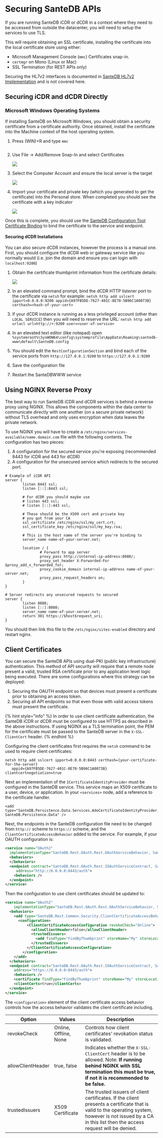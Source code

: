 # Securing SanteDB APIs

If you are running SanteDB iCDR or dCDR in a context where they need to be accessed from outside the datacenter, you will need to setup the services to use TLS.&#x20;

This will require obtaining an SSL certificate, installing the certificate into the local certificate store using either:

* Microsoft Management Console (`mmc`) Certificates snap-in.
* `certmgr` on Mono (Linux or Mac)
* SSL Termination (for REST APIs only)

Securing the HL7v2 interfaces is documented in [SanteDB HL7v2 Implementation](../../../developers/service-apis/administration-management-interface-ami/santedb-hl7v2-implementation.md#tls-+-llp-sllp) and is not covered here.

## Securing iCDR and dCDR Directly

### Microsoft Windows Operating Systems

If installing SanteDB on Microsoft Windows, you should obtain a security certificate from a certificate authority. Once obtained, install the certificate into the Machine context of the host operating system.

1.  Press (WIN)+R and type `mmc`&#x20;

    <img src="../../../.gitbook/assets/image (431) (1) (1) (1) (1) (1).png" alt="" data-size="original">
2.  Use File -> Add/Remove Snap-In and select Certificates

    ![](<../../../.gitbook/assets/image (426) (1) (1) (1) (1) (1) (1).png>)
3.  Select the Computer Account and ensure the local server is the target

    ![](<../../../.gitbook/assets/image (425) (1) (1) (1) (1) (1) (1) (1) (1) (1).png>)
4.  Import your certificate and private key (which you generated to get the certificate) into the Personal store. When completed you should see the certificate with a key indicator

    ![](<../../../.gitbook/assets/image (421) (1) (1) (1) (1) (1) (1) (1).png>)



Once this is complete, you should use the [SanteDB Configuration Tool Certificate Binding](../../../operations/server-administration/configuration-tool/messaging-settings/#certificate-binding) to bind the certificate to the service and endpoint.

#### Securing dCDR Installations

You can also secure dCDR instances, however the process is a manual one. First, you should configure the dCDR web or gateway service like you normally would (i.e. join the domain and ensure you can login with `localhost:9200`)

1.  Obtain the certificate thumbprint information from the certificate details:

    ![](<../../../.gitbook/assets/image (422) (1) (1) (1) (1) (1) (1).png>)
2. In an elevated command prompt, bind the dCDR HTTP listener port to the certificate via `netsh` for example: `netsh http add sslcert ipport=0.0.0.0:9200 appid={A97FB5DE-7627-401C-8E70-5B96C1A0073B} certhash=<hash-of-your-cert>`
3. If your dCDR instance is running as a less privileged account (other than `LOCAL SERVICE`) then you will need to reserve the URL: `netsh http add urlacl url=http://+:9200 user=<user-of-service>`
4. In an elevated text editor (like notepad) open `%systemroot%\SysWOW64\config\systemprofile\AppData\Roaming\santedb-www\default\SanteDB.config`
5. You should edit the `RestConfigurationSection` and bind each of the service ports from `http://127.0.0.1:9200` to `https://127.0.0.1:9200`&#x20;
6. Save the configuration file
7. Restart the SanteDBWWW service

## Using NGINX Reverse Proxy

The best way to run SanteDB iCDR and dCDR services is behind a reverse proxy using NGINX. This allows the components within the data center to communicate directly with one another (on a secure private network) without TLS overhead and only uses encryption when data leaves the private network.

To use NGINX you will have to create a `/etc/nginx/services-available/name.domain.com` file with the following contents. The configuration has two pieces:

1. A configuration for the secured service you're exposing (recommended 8443 for iCDR and 443 for dCDR)
2. A configuration for the unsecured service which redirects to the secured port.

```
# Example of iCDR API
server {
        listen 8443 ssl;
        listen [::]:8443 ssl;

        # For dCDR you should maybe use
        # listen 443 ssl;
        # listen [::]:443 ssl;
        
        # These should be the X509 cert and private key
        # you got from your CA
        ssl_certificate /etc/nginx/ssl/my_cert.crt;
        ssl_certificate_key /etc/nginx/ssl/my_key.rsa;

        # This is the host name of the server you're binding to
        server_name name-of-your-server.net;

        location / {
                # Forward to app server
                proxy_pass http://internal-ip-address:8080/;
                proxy_set_header X-Forwarded-For $proxy_add_x_forwarded_for;
                proxy_cookie_domain internal-ip-address name-of-your-server.net;
                proxy_pass_request_headers on;
        }
}

# Server redirects any unsecured requests to secured
server {
        listen 8080;
        listen [::]:8080;
        server_name name-of-your-server.net;
        return 301 https://$host$request_uri;
}
```

You should then link this file to the `/etc/nginx/sites-enabled` directory and restart nginx.

## Client Certificates

You can secure the SanteDB APIs using dual-PKI (public key infrastructure) authentication. This method of API security will require that a remote node present a valid, trusted RSA certificate prior to any application level logic being executed. There are some configurations where this strategy can be deployed:

1. Securing the OAUTH endpoint so that devices must present a certificate prior to obtaining an access token.
2. Securing all API endpoints so that even those with valid access tokens must present the certificate.

{% hint style="info" %}
In order to use client certificate authentication, the SanteDB iCDR or dCDR must be configured to use HTTPS as described in the above instructions. If using NGINX as a TLS termination point, the PEM for the certificate must be passed to the SanteDB server in the `X-SSL-ClientCert` header.
{% endhint %}

Configuring the client certificates first requires the `netsh` command to be used to require client certificates:

```
netsh http add sslcert ipport=0.0.0.0:8443 certhash={your-certificate-for-the-server} 
   appid={A97FB5DE-7627-401C-8E70-5B96C1A0073B} clientcertnegotiation=true
```

Next an implementation of the `ICertificateIdentityProvider` must be configured in the SanteDB service. This service maps an X509 certificate to a user, device, or application. In your `<services>` node, add a reference to the certificate handler.&#x20;

```
<add type="SanteDB.Persistence.Data.Services.AdoCertificateIdentityProvider, SanteDB.Persistence.Data" />
```

Next, the endpoints in the SanteDB configuration file need to be changed from `http://` scheme to `https://` scheme, and the `ClientCertificateAccessBehavior` added to the service. For example, if your OAUTH configuration is:

```xml
<service name="OAuth2" 
  implementationType="SanteDB.Rest.OAuth.Rest.OAuthServiceBehavior, SanteDB.Rest.OAuth">
  <behaviors>
  </behaviors>
  <endpoint contract="SanteDB.Rest.OAuth.Rest.IOAuthServiceContract, SanteDB.Rest.OAuth" 
     address="http://0.0.0.0:8443/auth">
    <behaviors />
  </endpoint>
</service>
```

Then the configuration to use client certificates should be updated to:

```xml
<service name="OAuth2" 
    implementationType="SanteDB.Rest.OAuth.Rest.OAuthServiceBehavior, SanteDB.Rest.OAuth">
  <behaviors>
    <add type="SanteDB.Rest.Common.Security.ClientCertificateAccessBehavior, SanteDB.Rest.Common">
      <configuration>
          <ClientCertificateAccessConfiguration revokeCheck="Online">
            <allowClientHeader>false</allowClientHeader>
            <trustedIssuers>
              <add findType="FindByThumbprint" storeName="My" storeLocation="LocalMachine" findValue="59EC967D51DA999AB4EE0E082C12ED288DD05FAB" />
            </trustedIssuers>
          </ClientCertificateAccessConfiguration>
        </configuration>
    </add>
  </behaviors>
  <endpoint contract="SanteDB.Rest.OAuth.Rest.IOAuthServiceContract, SanteDB.Rest.OAuth" 
    address="https://0.0.0.0:8443/auth">
    <behaviors />
    <certificate findType="FindByThumbprint" storeName="My" storeLocation="LocalMachine" findValue="59EC967D51DA999AB4EE0E082C12ED288DD05FAB" />
    <clientCerts>true</clientCerts>
  </endpoint>
</service>
```

The `<configuration>` element of the client certificate access behavior controls how the access behavior validates the client certificate including.

| Option            | Values                | Description                                                                                                                                                                                                |
| ----------------- | --------------------- | ---------------------------------------------------------------------------------------------------------------------------------------------------------------------------------------------------------- |
| revokeCheck       | Online, Offline, None | Controls how client certificates' revokation status is validated.                                                                                                                                          |
| allowClientHeader | true, false           | Indicates whether the `X-SSL-ClientCert` header is to be allowed. Note: **If running behind NGINX with SSL termination this must be true, if not it is recommended to be false.**                          |
| trustedIssuers    | X509 Certificate      | The trusted issuers of client certificates. If the client presents a certificate that is valid to the operating system, however is not issued by a CA in this list then the access request will be denied. |
